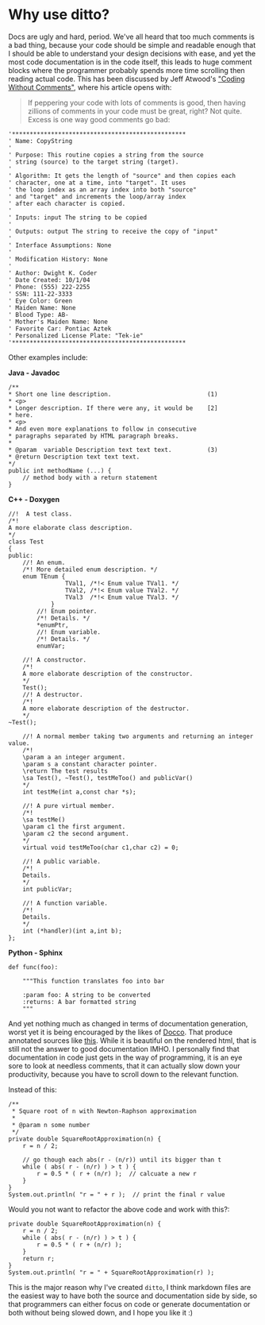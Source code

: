 # Why use ditto?

Docs are ugly and hard, period. We've all heard that too much comments is a bad
thing, because your code should be simple and readable enough that I should be
able to understand your design decisions with ease, and yet the most code
documentation is in the code itself, this leads to huge comment blocks where
the programmer probably spends more time scrolling then reading actual code.
This has been discussed by Jeff Atwood's ["Coding Without Comments"][1], where
his article opens with:

> If peppering your code with lots of comments is good, then having zillions of
> comments in your code must be great, right? Not quite. Excess is one way good
> comments go bad:

    '*************************************************
    ' Name: CopyString
    '
    ' Purpose: This routine copies a string from the source
    ' string (source) to the target string (target).
    '
    ' Algorithm: It gets the length of "source" and then copies each
    ' character, one at a time, into "target". It uses
    ' the loop index as an array index into both "source"
    ' and "target" and increments the loop/array index
    ' after each character is copied.
    '
    ' Inputs: input The string to be copied
    '
    ' Outputs: output The string to receive the copy of "input"
    '
    ' Interface Assumptions: None
    '
    ' Modification History: None
    '
    ' Author: Dwight K. Coder
    ' Date Created: 10/1/04
    ' Phone: (555) 222-2255
    ' SSN: 111-22-3333
    ' Eye Color: Green
    ' Maiden Name: None
    ' Blood Type: AB-
    ' Mother's Maiden Name: None
    ' Favorite Car: Pontiac Aztek
    ' Personalized License Plate: "Tek-ie"
    '*************************************************

Other examples include:

**Java - Javadoc**

    /**
    * Short one line description.                           (1)
    * <p>
    * Longer description. If there were any, it would be    [2]
    * here.
    * <p>
    * And even more explanations to follow in consecutive
    * paragraphs separated by HTML paragraph breaks.
    *
    * @param  variable Description text text text.          (3)
    * @return Description text text text.
    */
    public int methodName (...) {
        // method body with a return statement
    }

**C++ - Doxygen**

    //!  A test class.
    /*!
    A more elaborate class description.
    */
    class Test
    {
    public:
        //! An enum.
        /*! More detailed enum description. */
        enum TEnum {
                    TVal1, /*!< Enum value TVal1. */
                    TVal2, /*!< Enum value TVal2. */
                    TVal3  /*!< Enum value TVal3. */
                }
            //! Enum pointer.
            /*! Details. */
            *enumPtr,
            //! Enum variable.
            /*! Details. */
            enumVar;

        //! A constructor.
        /*!
        A more elaborate description of the constructor.
        */
        Test();
        //! A destructor.
        /*!
        A more elaborate description of the destructor.
        */
    ~Test();

        //! A normal member taking two arguments and returning an integer value.
        /*!
        \param a an integer argument.
        \param s a constant character pointer.
        \return The test results
        \sa Test(), ~Test(), testMeToo() and publicVar()
        */
        int testMe(int a,const char *s);

        //! A pure virtual member.
        /*!
        \sa testMe()
        \param c1 the first argument.
        \param c2 the second argument.
        */
        virtual void testMeToo(char c1,char c2) = 0;

        //! A public variable.
        /*!
        Details.
        */
        int publicVar;

        //! A function variable.
        /*!
        Details.
        */
        int (*handler)(int a,int b);
    };

**Python - Sphinx**

    def func(foo):

        """This function translates foo into bar

        :param foo: A string to be converted
        :returns: A bar formatted string
        """

And yet nothing much as changed in terms of documentation generation, worst yet
it is being encouraged by the likes of [Docco][2]. That produce annotated
sources like [this][3]. While it is beautiful on the rendered html, that is
still not the answer to good documentation IMHO. I personally find that
documentation in code just gets in the way of programming, it is an eye sore to
look at needless comments, that it can actually slow down your productivity,
because you have to scroll down to the relevant function.

Instead of this:

    /**
     * Square root of n with Newton-Raphson approximation
     *
     * @param n some number
     */
    private double SquareRootApproximation(n) {
        r = n / 2;

        // go though each abs(r - (n/r)) until its bigger than t
        while ( abs( r - (n/r) ) > t ) {
            r = 0.5 * ( r + (n/r) );  // calcuate a new r
        }
    }
    System.out.println( "r = " + r );  // print the final r value

Would you not want to refactor the above code and work with this?:

    private double SquareRootApproximation(n) {
        r = n / 2;
        while ( abs( r - (n/r) ) > t ) {
            r = 0.5 * ( r + (n/r) );
        }
        return r;
    }
    System.out.println( "r = " + SquareRootApproximation(r) );

This is the major reason why I've created `ditto`, I think markdown files are
the easiest way to have both the source and documentation side by side, so that
programmers can either focus on code or generate documentation or both without
being slowed down, and I hope you like it :)

[1]: http://blog.codinghorror.com/coding-without-comments/
[2]: http://jashkenas.github.io/docco/
[3]: http://backbonejs.org/docs/backbone.html
